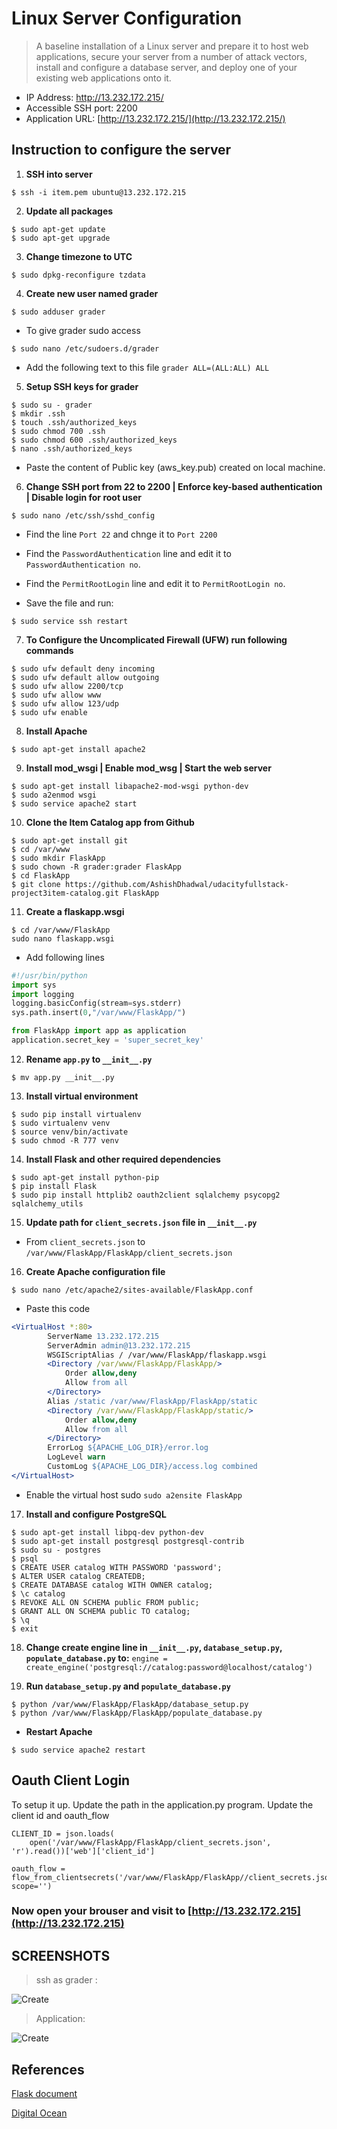 # Linux Server Configuration

> A baseline installation of a Linux server and prepare it to host web applications, secure your server from a number of attack vectors, install and configure a database server, and deploy one of your existing web applications onto it.

* IP Address: http://13.232.172.215/
* Accessible SSH port: 2200
* Application URL: [http://13.232.172.215/](http://13.232.172.215/)

## Instruction to configure the server

1. **SSH into server**

```
$ ssh -i item.pem ubuntu@13.232.172.215
```

2. **Update all packages**

```
$ sudo apt-get update
$ sudo apt-get upgrade
```

3. **Change timezone to UTC**

```
$ sudo dpkg-reconfigure tzdata
```

4. **Create new user named grader**

```
$ sudo adduser grader
```

* To give grader sudo access

```
$ sudo nano /etc/sudoers.d/grader
```

* Add the following text to this file `grader ALL=(ALL:ALL) ALL`

5. **Setup SSH keys for grader**

```
$ sudo su - grader
$ mkdir .ssh
$ touch .ssh/authorized_keys
$ sudo chmod 700 .ssh
$ sudo chmod 600 .ssh/authorized_keys
$ nano .ssh/authorized_keys
```

* Paste the content of Public key (aws_key.pub) created on local machine.

6. **Change SSH port from 22 to 2200 | Enforce key-based authentication | Disable login for root user**

```
$ sudo nano /etc/ssh/sshd_config
```

* Find the line `Port 22` and chnge it to `Port 2200`

* Find the `PasswordAuthentication` line and edit it to `PasswordAuthentication no`.

* Find the `PermitRootLogin` line and edit it to `PermitRootLogin no`.

* Save the file and run:

```
$ sudo service ssh restart
```

7. **To Configure the Uncomplicated Firewall (UFW) run following commands**

```
$ sudo ufw default deny incoming
$ sudo ufw default allow outgoing
$ sudo ufw allow 2200/tcp
$ sudo ufw allow www
$ sudo ufw allow 123/udp
$ sudo ufw enable
```

8. **Install Apache**

```
$ sudo apt-get install apache2
```

9. **Install mod_wsgi | Enable mod_wsg | Start the web server**

```
$ sudo apt-get install libapache2-mod-wsgi python-dev
$ sudo a2enmod wsgi
$ sudo service apache2 start
```

10. **Clone the Item Catalog app from Github**

```
$ sudo apt-get install git
$ cd /var/www
$ sudo mkdir FlaskApp
$ sudo chown -R grader:grader FlaskApp
$ cd FlaskApp
$ git clone https://github.com/AshishDhadwal/udacityfullstack-project3item-catalog.git FlaskApp
```

11. **Create a flaskapp.wsgi**

```
$ cd /var/www/FlaskApp
sudo nano flaskapp.wsgi
```

* Add following lines

```python
#!/usr/bin/python
import sys
import logging
logging.basicConfig(stream=sys.stderr)
sys.path.insert(0,"/var/www/FlaskApp/")

from FlaskApp import app as application
application.secret_key = 'super_secret_key'
```

12. **Rename `app.py` to `__init__.py`**

```
$ mv app.py __init__.py
```

13. **Install virtual environment**

```
$ sudo pip install virtualenv
$ sudo virtualenv venv
$ source venv/bin/activate
$ sudo chmod -R 777 venv
```

14. **Install Flask and other required dependencies**

```
$ sudo apt-get install python-pip
$ pip install Flask
$ sudo pip install httplib2 oauth2client sqlalchemy psycopg2 sqlalchemy_utils
```

15. **Update path for `client_secrets.json` file in `__init__.py`**

* From `client_secrets.json` to `/var/www/FlaskApp/FlaskApp/client_secrets.json`

16. **Create Apache configuration file**

```
$ sudo nano /etc/apache2/sites-available/FlaskApp.conf
```

* Paste this code

```apache
<VirtualHost *:80>
		ServerName 13.232.172.215
		ServerAdmin admin@13.232.172.215
		WSGIScriptAlias / /var/www/FlaskApp/flaskapp.wsgi
		<Directory /var/www/FlaskApp/FlaskApp/>
			Order allow,deny
			Allow from all
		</Directory>
		Alias /static /var/www/FlaskApp/FlaskApp/static
		<Directory /var/www/FlaskApp/FlaskApp/static/>
			Order allow,deny
			Allow from all
		</Directory>
		ErrorLog ${APACHE_LOG_DIR}/error.log
		LogLevel warn
		CustomLog ${APACHE_LOG_DIR}/access.log combined
</VirtualHost>
```

* Enable the virtual host sudo `sudo a2ensite FlaskApp`

17. **Install and configure PostgreSQL**

```
$ sudo apt-get install libpq-dev python-dev
$ sudo apt-get install postgresql postgresql-contrib
$ sudo su - postgres
$ psql
$ CREATE USER catalog WITH PASSWORD 'password';
$ ALTER USER catalog CREATEDB;
$ CREATE DATABASE catalog WITH OWNER catalog;
$ \c catalog
$ REVOKE ALL ON SCHEMA public FROM public;
$ GRANT ALL ON SCHEMA public TO catalog;
$ \q
$ exit
```

18. **Change create engine line in `__init__.py`, `database_setup.py`, `populate_database.py` to:** `engine = create_engine('postgresql://catalog:password@localhost/catalog')`

19. **Run `database_setup.py` and `populate_database.py`**

```
$ python /var/www/FlaskApp/FlaskApp/database_setup.py
$ python /var/www/FlaskApp/FlaskApp/populate_database.py
```

  * **Restart Apache**

  ```
  $ sudo service apache2 restart
  ```

## Oauth Client Login

To setup it up. Update the path in the application.py program. Update the client id and oauth_flow

```
CLIENT_ID = json.loads(
    open('/var/www/FlaskApp/FlaskApp/client_secrets.json', 'r').read())['web']['client_id']

oauth_flow = flow_from_clientsecrets('/var/www/FlaskApp/FlaskApp//client_secrets.json', scope='')
```

### Now open your brouser and visit to [http://13.232.172.215](http://13.232.172.215)

## SCREENSHOTS

> ssh as grader :

![Create](https://github.com/theashishmalik/linux-server-configuration/blob/master/static/login.png)

> Application:

![Create](https://github.com/AshishDhadwal/linux_server/blob/master/static/host.png)

## References
[Flask document](http://flask.pocoo.org/docs/1.0/deploying/mod_wsgi/)

[Digital Ocean](https://github.com/AshishDhadwal/linux_server/blob/master/static/login.PNG)


